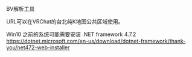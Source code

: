 BV解析工具

URL可以在VRChat的台北纯K地图公共区域使用。


Win10 之前的系统可能需要安装 .NET framework 4.7.2
https://dotnet.microsoft.com/en-us/download/dotnet-framework/thank-you/net472-web-installer
